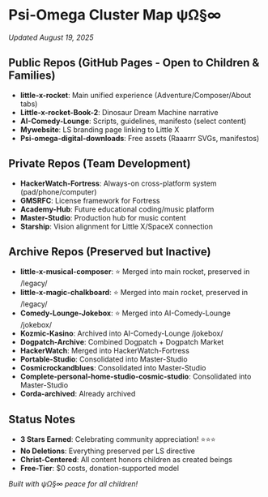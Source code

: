 # Psi-Omega Cluster Map ψΩ§∞
*Updated August 19, 2025*

## Public Repos (GitHub Pages - Open to Children & Families)
- **little-x-rocket**: Main unified experience (Adventure/Composer/About tabs)
- **Little-x-rocket-Book-2**: Dinosaur Dream Machine narrative
- **AI-Comedy-Lounge**: Scripts, guidelines, manifesto (select content)
- **Mywebsite**: LS branding page linking to Little X
- **Psi-omega-digital-downloads**: Free assets (Raaarrr SVGs, manifestos)

## Private Repos (Team Development)
- **HackerWatch-Fortress**: Always-on cross-platform system (pad/phone/computer)
- **GMSRFC**: License framework for Fortress
- **Academy-Hub**: Future educational coding/music platform
- **Master-Studio**: Production hub for music content
- **Starship**: Vision alignment for Little X/SpaceX connection

## Archive Repos (Preserved but Inactive)
- **little-x-musical-composer**: ⭐ Merged into main rocket, preserved in /legacy/
- **little-x-magic-chalkboard**: ⭐ Merged into main rocket, preserved in /legacy/
- **Comedy-Lounge-Jokebox**: ⭐ Merged into AI-Comedy-Lounge /jokebox/
- **Kozmic-Kasino**: Archived into AI-Comedy-Lounge /jokebox/
- **Dogpatch-Archive**: Combined Dogpatch + Dogpatch Market
- **HackerWatch**: Merged into HackerWatch-Fortress
- **Portable-Studio**: Consolidated into Master-Studio
- **Cosmicrockandblues**: Consolidated into Master-Studio  
- **Complete-personal-home-studio-cosmic-studio**: Consolidated into Master-Studio
- **Corda-archived**: Already archived

## Status Notes
- **3 Stars Earned**: Celebrating community appreciation! ⭐⭐⭐
- **No Deletions**: Everything preserved per LS directive
- **Christ-Centered**: All content honors children as created beings
- **Free-Tier**: $0 costs, donation-supported model

*Built with ψΩ§∞ peace for all children!*
